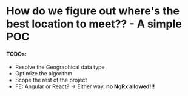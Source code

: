 # How do we figure out where's the best location to meet?? - A simple POC


#### TODOs:
<ul>
    <li>Resolve the Geographical data type</li>
    <li>Optimize the algorithm</li>
    <li>Scope the rest of the project</li>
    <li>FE: Angular or React? -> Either way, <b>no NgRx allowed!!!</b></li>
</ul>